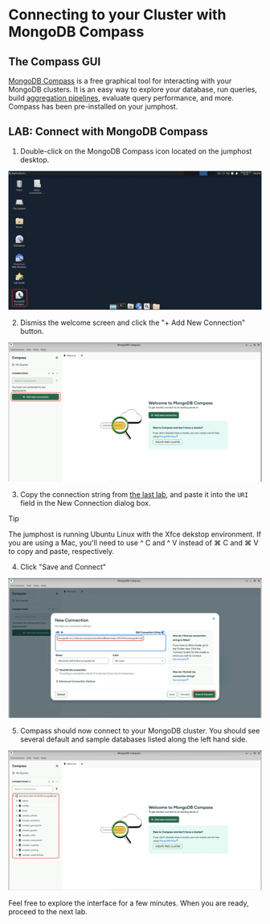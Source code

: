 # Connecting to your Cluster with MongoDB Compass

## The Compass GUI
[MongoDB Compass](https://www.mongodb.com/try/download/compass) is a free
graphical tool for interacting with your MongoDB clusters. It is an easy way
to explore your database, run queries, build
[aggregation pipelines](https://www.mongodb.com/docs/manual/core/aggregation-pipeline/),
evaluate query performance, and more. Compass has been pre-installed on your
jumphost.

## LAB: Connect with MongoDB Compass
1. Double-click on the MongoDB Compass icon located on the jumphost desktop.

![Image of the Compass icon on the desktop](images/compass-icon.png)

2. Dismiss the welcome screen and click the "+ Add New Connection" button.

![Image of the Compass GUI with the add connection button outlined](images/compass-add-connection.png)

3. Copy the connection string from [the last lab](/lab1/lab1-1?id=lab-finding-your-connection-string), 
and paste it into the `URI` field in the New Connection dialog box.
  > [!TIP] 
  > The jumphost is running Ubuntu Linux with the Xfce dekstop
  > environment. If you are using a Mac, you'll need to use ^&nbsp;C and
  > ^&nbsp;V instead of ⌘&nbsp;C and ⌘&nbsp;V to copy and paste, respectively.
4. Click "Save and Connect"

![Image of the New Connection dialog box](images/compass-enter-connection-string.png)

5. Compass should now connect to your MongoDB cluster. You should see several
default and sample databases listed along the left hand side.

![Image of the Compass GUI connected to the lab cluster](images/compass-connected.png)

Feel free to explore the interface for a few minutes. When you are ready,
proceed to the next lab.